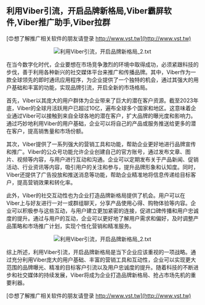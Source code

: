 ## **利用Viber引流，开启品牌新格局,Viber霸屏软件,Viber推广助手,Viber拉群**

[😍想了解推广相关软件的朋友请登录 http://www.vst.tw](http://www.vst.tw)

 <center><img src="https://vst.tw/MP4/tuiguang/png/3.png" alt="利用Viber引流，开启品牌新格局_2.txt"></center>

在当今数字化时代，企业要想在市场竞争激烈的环境中取得成功，必须紧跟科技的步伐，善于利用各种新兴的社交媒体平台来推广和传播品牌。其中，Viber作为一款全球领先的即时通讯应用程序，为企业提供了一个独特的机会，通过其强大的用户基础和丰富的功能，实现品牌引流，开启全新的市场格局。

首先，Viber以其庞大的用户群体为企业带来了巨大的潜在客户资源。截至2023年底，Viber的全球月活跃用户已超过10亿，遍布全球多个国家和地区。这意味着企业通过Viber可以接触到来自全球各地的潜在客户，扩大品牌的曝光度和影响力。通过巧妙地利用Viber的用户基础，企业可以将自己的产品或服务推送给更多的潜在客户，提高销售量和市场份额。

其次，Viber提供了一系列强大的营销工具和功能，帮助企业更好地进行品牌宣传和推广。Viber的公众号功能允许企业创建自己的官方账号，通过发布文章、图片、视频等内容，与用户进行互动和沟通。企业可以定期发布关于产品新闻、促销活动、行业资讯等内容，吸引用户的关注和参与，提升品牌形象和认知度。同时，Viber还提供了广告投放和推送消息等功能，帮助企业精准地将信息传递给目标客户，提高营销效果和转化率。

此外，Viber的社交互动性也为企业打造品牌新格局提供了机会。用户可以在Viber上与好友进行一对一或群组聊天，分享产品使用心得、购物体验等内容。企业可以积极参与这些互动，与用户建立更加紧密的连接，促进口碑传播和用户忠诚度的提升。通过与用户的互动，企业可以更好地了解用户需求和偏好，及时调整产品策略和市场推广计划，实现个性化营销和精准服务。

 <center><img src="https://vst.tw/MP4/tuiguang/png/7.png" alt="利用Viber引流，开启品牌新格局_2.txt"></center>

综上所述，利用Viber引流，开启品牌新格局是当下企业应该重视的一项战略。通过充分利用Viber庞大的用户基础、丰富的营销工具和互动性，企业可以实现更大范围的品牌曝光、精准的目标客户引流以及用户忠诚度的提升。随着科技的不断进步和社交媒体的持续发展，Viber将成为企业打造品牌新格局、抢占市场先机的重要利器。

[😍想了解推广相关软件的朋友请登录 http://www.vst.tw](http://www.vst.tw)



